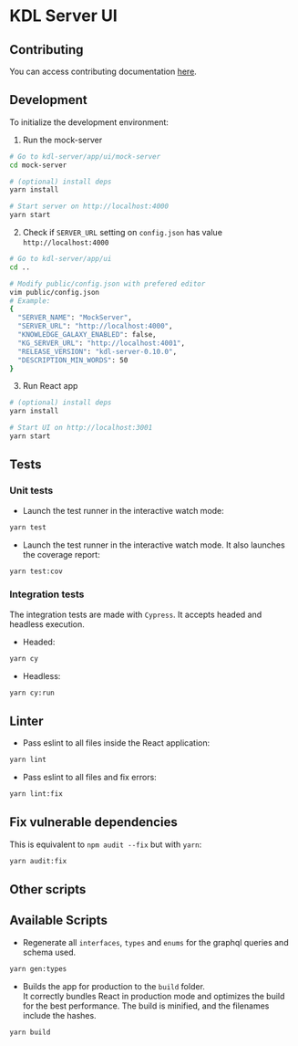 # KDL Server UI
## Contributing
You can access contributing documentation [here](./docs/contributing.md).

## Development

To initialize the development environment:

1. Run the mock-server
```bash
# Go to kdl-server/app/ui/mock-server
cd mock-server

# (optional) install deps
yarn install

# Start server on http://localhost:4000
yarn start
```

2. Check if `SERVER_URL` setting on `config.json` has value `http://localhost:4000`
```bash
# Go to kdl-server/app/ui
cd ..

# Modify public/config.json with prefered editor
vim public/config.json
# Example:
{
  "SERVER_NAME": "MockServer",
  "SERVER_URL": "http://localhost:4000",
  "KNOWLEDGE_GALAXY_ENABLED": false,
  "KG_SERVER_URL": "http://localhost:4001",
  "RELEASE_VERSION": "kdl-server-0.10.0",
  "DESCRIPTION_MIN_WORDS": 50
}

```

3. Run React app
```bash
# (optional) install deps
yarn install

# Start UI on http://localhost:3001
yarn start
```

## Tests
### Unit tests
* Launch the test runner in the interactive watch mode:
```bash
yarn test
```
* Launch the test runner in the interactive watch mode. It also launches the coverage report:
```bash
yarn test:cov
```
### Integration tests
The integration tests are made with `Cypress`. It accepts headed and headless execution.

* Headed:
```bash
yarn cy
```

* Headless:
```bash
yarn cy:run
```
## Linter

* Pass eslint to all files inside the React application:
```bash
yarn lint
```
* Pass eslint to all files and fix errors:
```bash
yarn lint:fix
```

## Fix vulnerable dependencies

This is equivalent to `npm audit --fix` but with `yarn`:
```bash
yarn audit:fix
```

## Other scripts

## Available Scripts

* Regenerate all `interfaces`, `types` and `enums` for the graphql queries and schema used.
```bash
yarn gen:types
```

* Builds the app for production to the `build` folder.\
  It correctly bundles React in production mode and optimizes the build for the best performance.
  The build is minified, and the filenames include the hashes.
```bash
yarn build
```
